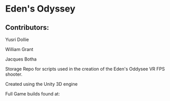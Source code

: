 # Eden's Odyssey

## Contributors:
Yusri Dollie

William Grant

Jacques Botha

Storage Repo for scripts used in the creation of the Eden's Oddysee VR FPS shooter.

Created using the Unity 3D engine

Full Game builds found at:
